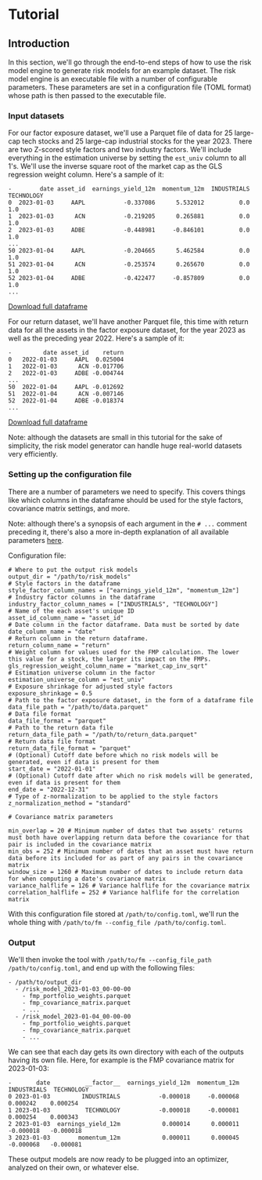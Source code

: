 # Tutorial

## Introduction

In this section, we'll go through the end-to-end steps of how to use the risk model engine to generate risk
models for an example dataset.
The risk model engine is an executable file with a number of configurable parameters. These parameters are
set in a configuration file (TOML format) whose path is then passed to the executable file.

### Input datasets

For our factor exposure dataset, we'll use a Parquet file 
of data for 25 large-cap tech stocks and 25 large-cap industrial stocks for the year 2023. There are two
Z-scored style factors and two industry factors. We'll include everything in the
estimation universe by setting the `est_univ` column to all 1's. We'll use the inverse square root of the market cap
as the GLS regression weight column. Here's a sample of it:

```Generic
-        date asset_id  earnings_yield_12m  momentum_12m  INDUSTRIALS  TECHNOLOGY
0  2023-01-03     AAPL           -0.337086      5.532012          0.0         1.0
1  2023-01-03      ACN           -0.219205      0.265881          0.0         1.0
2  2023-01-03     ADBE           -0.448981     -0.846101          0.0         1.0
...
50 2023-01-04     AAPL           -0.204665      5.462584          0.0         1.0
51 2023-01-04      ACN           -0.253574      0.265670          0.0         1.0
52 2023-01-04     ADBE           -0.422477     -0.857809          0.0         1.0
...
```
[Download full dataframe](https://fm-public-files.s3.amazonaws.com/data.parquet)

For our return dataset, we'll have another Parquet file, this time with return data for all the assets in the factor exposure dataset, for the year 2023 as well as the preceding year 2022. Here's a sample of it:

```Generic
-         date asset_id    return
0   2022-01-03     AAPL  0.025004
1   2022-01-03      ACN -0.017706
2   2022-01-03     ADBE -0.004744
...
50  2022-01-04     AAPL -0.012692
51  2022-01-04      ACN -0.007146
52  2022-01-04     ADBE -0.018374
...
```

[Download full dataframe](https://fm-public-files.s3.amazonaws.com/return_data.parquet)

Note: although the datasets are small in this tutorial for the sake of simplicity, the risk model generator can handle
huge real-world datasets very efficiently.

### Setting up the configuration file

There are a number of parameters we need to specify. This covers things like which columns in the dataframe should
be used for the style factors, covariance matrix settings, and more.

Note: although there's a synopsis of each argument in the `# ...` comment preceding it, there's also a more in-depth explanation of all available
parameters [here](Api-documentation.md).

Configuration file:
```Generic
# Where to put the output risk models
output_dir = "/path/to/risk_models"
# Style factors in the dataframe
style_factor_column_names = ["earnings_yield_12m", "momentum_12m"]
# Industry factor columns in the dataframe
industry_factor_column_names = ["INDUSTRIALS", "TECHNOLOGY"]
# Name of the each asset's unique ID
asset_id_column_name = "asset_id"
# Date column in the factor dataframe. Data must be sorted by date
date_column_name = "date"
# Return column in the return dataframe.
return_column_name = "return"
# Weight column for values used for the FMP calculation. The lower this value for a stock, the larger its impact on the FMPs.
gls_regression_weight_column_name = "market_cap_inv_sqrt" 
# Estimation universe column in the factor
estimation_universe_column = "est_univ"
# Exposure shrinkage for adjusted style factors
exposure_shrinkage = 0.5
# Path to the factor exposure dataset, in the form of a dataframe file
data_file_path = "/path/to/data.parquet"
# Data file format
data_file_format = "parquet"
# Path to the return data file
return_data_file_path = "/path/to/return_data.parquet"
# Return data file format
return_data_file_format = "parquet" 
# (Optional) Cutoff date before which no risk models will be generated, even if data is present for them
start_date = "2022-01-01"
# (Optional) Cutoff date after which no risk models will be generated, even if data is present for them
end_date = "2022-12-31"
# Type of z-normalization to be applied to the style factors
z_normalization_method = "standard"

# Covariance matrix parameters

min_overlap = 20 # Minimum number of dates that two assets' returns must both have overlapping return data before the covariance for that pair is included in the covariance matrix
min_obs = 252 # Minimum number of dates that an asset must have return data before its included for as part of any pairs in the covariance matrix
window_size = 1260 # Maximum number of dates to include return data for when computing a date's covariance matrix
variance_halflife = 126 # Variance halflife for the covariance matrix
correlation_halflife = 252 # Variance halflife for the correlation matrix
```

With this configuration file stored at `/path/to/config.toml`, we'll run the whole thing with `/path/to/fm --config_file /path/to/config.toml`.

### Output

We'll then invoke the tool with `/path/to/fm --config_file_path /path/to/config.toml`, and end up with the following files:
```Generic
- /path/to/output_dir
  - /risk_model_2023-01-03_00-00-00
    - fmp_portfolio_weights.parquet
    - fmp_covariance_matrix.parquet
    - ...
  - /risk_model_2023-01-04_00-00-00
    - fmp_portfolio_weights.parquet
    - fmp_covariance_matrix.parquet
    - ...
```



We can see that each day gets its own directory with each of the outputs having its own file. Here, for example is the FMP covariance matrix
for 2023-01-03:

```Generic
-       date          __factor__  earnings_yield_12m  momentum_12m  INDUSTRIALS  TECHNOLOGY
0 2023-01-03         INDUSTRIALS           -0.000018     -0.000068     0.000242    0.000254
1 2023-01-03          TECHNOLOGY           -0.000018     -0.000081     0.000254    0.000343
2 2023-01-03  earnings_yield_12m            0.000014      0.000011    -0.000018   -0.000018
3 2023-01-03        momentum_12m            0.000011      0.000045    -0.000068   -0.000081
```

These output models are now ready to be plugged into an optimizer, analyzed on their own, or whatever else.
